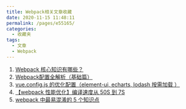 ```yaml
---
title: Webpack相关文章收藏
date: 2020-11-15 11:48:11
permalink: /pages/e55165/
categories: 
  - 收藏夹
tags: 
  - 文章
  - Webpack
---
```


1. [Webpack 核心知识有哪些？][url-1]
2. [Webpack配置全解析（基础篇）][url-4]
3. [vue.config.js 的优化配置（element-ui, echarts, lodash 按需加载 ）][url-2]
4. [【webpack 性能优化】编译速度从 50S 到 7S][url-3]
5. [webpack 中最易混淆的 5 个知识点][url-5]

[url-1]:https://juejin.im/user/307518985745895
[url-2]: https://mp.weixin.qq.com/s?__biz=MzIzNDYzNzkzOA==&mid=2247485538&idx=1&sn=cf635356212005c27b48681bdcb55a07&chksm=e8f2177fdf859e694c741aa6b678e173ddb45fb37f8e0998cb479c62eedf2ba0545695f186b5&mpshare=1&scene=1&srcid=0911S3dxKsNwQA3XrZcQxTF0&sharer_sharetime=1599828903732&sharer_shareid=6da455930ac0ebd96b54574f60ea9664&key=a7754f0084d81be85948c3f6f07a35bfd80395a1a1a1212772bcc440c3f086466c4b2411e18807f9398858c3cf1d0dad27c9544c739497188dd507fd05bf452778c972c6c8ae9a26c3b9a947ef155154123527cb5851c090fccb30c37e06e7b7f75e9e7278f5fec627308fe2107874678ce64993fdf0913855f41c245f34c0bf&ascene=1&uin=MTQ3NTQwOTg4MQ%3D%3D&devicetype=Windows+10+x64&version=62090529&lang=zh_CN&exportkey=AVu0stAULEd6P84SgEJF61Q%3D&pass_ticket=MRyC7ujU4ZM5Jd3KfXI5vZmueAawa0qE8vlOHZ%2FvhuGICkvC3xEEPurwkBShLSAQ&wx_header=0
[url-3]:https://mp.weixin.qq.com/s?__biz=Mzg2NDAzMjE5NQ==&mid=2247486777&idx=1&sn=4745b856f3c0160e0def2d0cd6e0ff8a&chksm=ce6ec995f919408353762399f6690308e5902a840db185654cd7d3e427cad712d41777a1a5b2&mpshare=1&scene=1&srcid=1031MKZ2Jm6HhhtcDKYBJ9ty&sharer_sharetime=1604124642380&sharer_shareid=76605a84a018b6b091677b5240ac0709&key=3ecdef47cec48763187a25aa0d95e70e0b564e03a4f7da7ccef5654d7a2c34aebc136fff5b1449b5068d320f567e1765c076034b8f42d3ae0a45b8e69d6701b42c0524784d80390964c36625659797aefcf006cfb1f4376ccf3776d2d8426f79cbe8e04766d0fc571712f1d540b576793a1b2e92212ac4d4bf7ee7242af7f47f&ascene=1&uin=MTQ3NTQwOTg4MQ%3D%3D&devicetype=Windows+10+x64&version=6300002f&lang=zh_CN&exportkey=AeC43B2dWItPoPG0nb5qNSc%3D&pass_ticket=JqWxJa8bdrA7kFFDjJ2Ugc%2BYxmazPx5u%2F6xeLa%2BxAbZK6LhP5THzmDnEUiZl159n&wx_header=0
[url-4]:https://mp.weixin.qq.com/s?__biz=MzI5MjUxNjA4Mw==&mid=2247490072&idx=1&sn=2d81ede56bf41b82d92ef9b058b2527c&chksm=ec016384db76ea926e3163019b0b4e7fdf7df1d1f51d5027dca74a9874b46658767cb92a89c7&mpshare=1&scene=1&srcid=1110qtckK9xIZd8hrZOYoTnV&sharer_sharetime=1604974454861&sharer_shareid=76605a84a018b6b091677b5240ac0709&key=d77bf4a8eb0cebf47e826a1dbb3a10853eba3d5221e04f9b96c012bd083f5d845fbb1568f1ef3e11aa982e1f5ee030b7ffbfd470360515f1063dbe91a7f0877f090b398140760149ee622d9ac411d7bd80574a0af16a87d1ac27d7bb7291cfa2a29403e59a22171182988db68e7e556d852a84686034606a45bfaed4d650a347&ascene=1&uin=MTQ3NTQwOTg4MQ%3D%3D&devicetype=Windows+10+x64&version=6300002f&lang=zh_CN&exportkey=AfRHRHSvUtxkw%2F8OhE%2BdBaM%3D&pass_ticket=JqWxJa8bdrA7kFFDjJ2Ugc%2BYxmazPx5u%2F6xeLa%2BxAbZK6LhP5THzmDnEUiZl159n&wx_header=0
[url-5]:https://mp.weixin.qq.com/s?__biz=MzI5MDU2MDY0Mw==&mid=2247485006&idx=1&sn=e470a6c483d84b27aa91422e69606078&chksm=ec1f49a2db68c0b4c49067e38791b31a29fd3093e8c2e3fc2b0c6936ec8bf829f89f9d9a1309&mpshare=1&scene=1&srcid=1107QlZjLiVNwvO8TJmeqG6o&sharer_sharetime=1605230688580&sharer_shareid=76605a84a018b6b091677b5240ac0709&key=3ecdef47cec487638d131584d84f8bf4316bb64fed3453c7161625b4ef17886c898b366205bead5e22597a11960342f748309dda4bf350825945bce53e65a7b44b855a4e442d26f48795237696c02c2d8b93720d5c904944c368a91d5f1ef58c7c6ec1bd6e051bc087c3d30f0713d46ce29fbeb480db44e4dd2665ac0f3433f9&ascene=1&uin=MTQ3NTQwOTg4MQ%3D%3D&devicetype=Windows+10+x64&version=6300002f&lang=zh_CN&exportkey=ARQbihpFvtXpvQ6VDmVQI1M%3D&pass_ticket=JqWxJa8bdrA7kFFDjJ2Ugc%2BYxmazPx5u%2F6xeLa%2BxAbZK6LhP5THzmDnEUiZl159n&wx_header=0